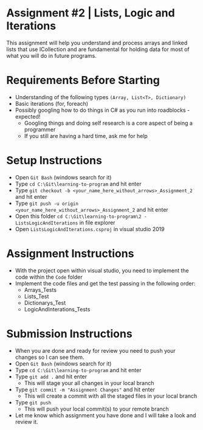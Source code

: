 # Assignment #2 | Lists, Logic and Iterations

This assignment will help you understand and process arrays and linked lists that use ICollection and are fundamental for holding data for most of what you will do in future programs.

# Requirements Before Starting

* Understanding of the following types `(Array, List<T>, Dictionary)`
* Basic iterations (for, foreach)
* Possibly googling how to do things in C# as you run into roadblocks - expected!
  * Googling things and doing self research is a core aspect of being a programmer
  * If you still are having a hard time, ask me for help

# Setup Instructions

* Open `Git Bash` (windows search for it)
* Type `cd C:\Git\learning-to-program` and hit enter
* Type `git checkout -b <your_name_here_without_arrows>_Assignment_2` and hit enter
* Type `git push -u origin <your_name_here_without_arrows>_Assignment_2` and hit enter
* Open this folder `cd C:\Git\learning-to-program\2 - ListsLogicAndIterations` in file explorer
* Open `ListsLogicAndIterations.csproj` in visual studio 2019

# Assignment Instructions

* With the project open within visual studio, you need to implement the code within the `Code` folder
* Implement the code files and get the test passing in the following order:
  * Arrays_Tests
  * Lists_Test
  * Dictionarys_Test
  * LogicAndInterations_Tests
  
# Submission Instructions

* When you are done and ready for review you need to push your changes so I can see them.
* Open `Git Bash` (windows search for it)
* Type `cd C:\Git\learning-to-program` and hit enter
* Type `git add .` and hit enter
  * This will stage your all changes in your local branch
* Type `git commit -m "Assignment Changes"` and hit enter
  * This will create a commit with all the staged files in your local branch
* Type `git push`
  * This will push your local commit(s) to your remote branch
* Let me know which assignment you have done and I will take a look and review it.
